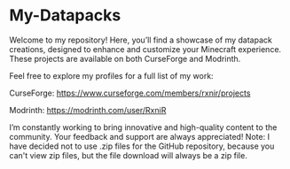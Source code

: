 # My-Datapacks
Welcome to my repository! Here, you’ll find a showcase of my datapack creations, designed to enhance and customize your Minecraft experience. These projects are available on both CurseForge and Modrinth.

Feel free to explore my profiles for a full list of my work:

CurseForge: https://www.curseforge.com/members/rxnir/projects

Modrinth: https://modrinth.com/user/RxniR

I’m constantly working to bring innovative and high-quality content to the community. Your feedback and support are always appreciated!
Note: I have decided not to use .zip files for the GitHub repository, because you can't view zip files, but the file download will always be a zip file.
